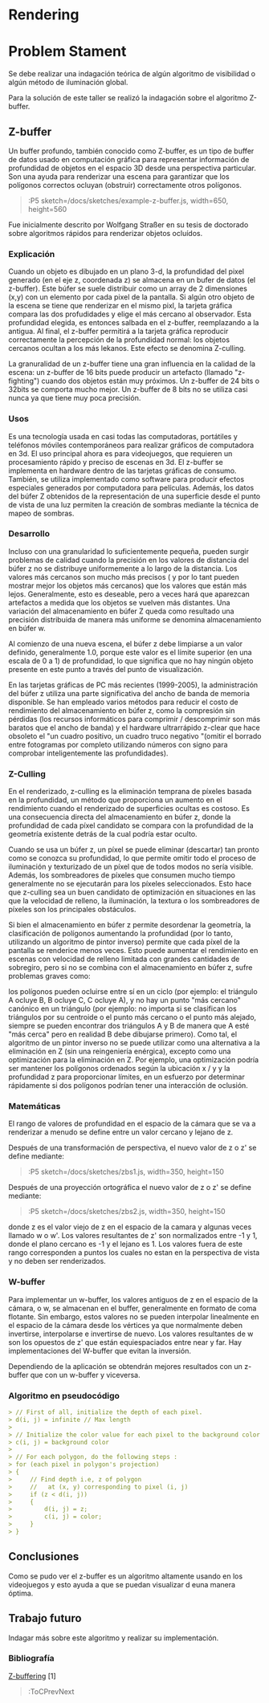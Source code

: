 # Rendering

# Problem Stament
Se debe realizar una indagación teórica de algún algoritmo de visibilidad o algún método de iluminación global.

Para la solución de este taller se realizó la indagación sobre el algoritmo Z-buffer.

## Z-buffer
Un buffer profundo, también conocido como Z-buffer, es un tipo de buffer de datos usado en computación gráfica para representar información de profundidad de objetos en el espacio 3D desde una perspectiva particular. Son una ayuda para renderizar una escena para garantizar que los polígonos correctos ocluyan (obstruir) correctamente otros polígonos.

> :P5 sketch=/docs/sketches/example-z-buffer.js, width=650, height=560

Fue inicialmente descrito por Wolfgang Straßer en su tesis de doctorado sobre algoritmos rápidos para renderizar objetos ocluídos.

### Explicación
Cuando un objeto es dibujado en un plano 3-d, la profundidad del pixel generado (en el eje z, coordenada z) se almacena en un bufer de datos (el z-buffer). Este búfer se suele distribuir como un array de 2 dimensiones (x,y) con un elemento por cada pixel de la pantalla. Si algún otro objeto de la escena se tiene que renderizar en el mismo pixl, la tarjeta gráfica compara las dos profudidades y elige el más cercano al observador. Esta profundidad elegida, es entonces salbada en el z-buffer, reemplazando a la antigua. Al final, el z-buffer permitirá a la tarjeta gráfica reproducir correctamente la percepción de la profundidad normal: los objetos cercanos ocultan a los más lekanos. Este efecto se denomina Z-culling.

La granuralidad de un z-buffer tiene una gran influencia en la calidad de la escena: un z-buffer de 16 bits puede producir un artefacto (llamado "z-fighting") cuando dos objetos están muy próximos. Un z-buffer de 24 bits o 32bits se comporta mucho mejor. Un z-buffer de 8 bits no se utiliza casi nunca ya que tiene muy poca precisión.

### Usos
Es una tecnología usada en casi todas las computadoras, portátiles y teléfonos móviles contemporáneos para realizar gráficos de computadora en 3d. El uso principal ahora es para videojuegos, que requieren un procesamiento rápido y preciso de escenas en 3d. El z-buffer se implementa en hardware dentro de las tarjetas gráficas de consumo. También, se utiliza implementado como software para producir efectos especiales generados por computadora para películas.
Además, los datos del búfer Z obtenidos de la representación de una superficie desde el punto de vista de una luz permiten la creación de sombras mediante la técnica de mapeo de sombras.

### Desarrollo
Incluso con una granularidad lo suficientemente pequeña, pueden surgir problemas de calidad cuando la precisión en los valores de distancia del búfer z no se distribuye uniformemente a lo largo de la distancia. Los valores más cercanos son mucho más precisos ( y por lo tant pueden mostrar mejor los objetos más cercanos) que los valores que están más lejos. Generalmente, esto es deseable, pero a veces hará que aparezcan artefactos a medida que los objetos se vuelven más distantes. Una variación del almacenamiento en búfer Z queda como resultado una precisión distribuida de manera más uniforme se denomina almacenamiento en búfer w.

Al comienzo de una nueva escena, el búfer z debe limpiarse a un valor definido, generalmente 1.0, porque este valor es el límite superior (en una escala de 0 a 1) de profundidad, lo que significa que no hay ningún objeto presente en este punto a través del punto de visualización.

En las tarjetas gráficas de PC más recientes (1999-2005), la administración del búfer z utiliza una parte significativa del ancho de banda de memoria disponible. Se han empleado varios métodos para reducir el costo de rendimiento del almacenamiento en búfer z, como la compresión sin pérdidas (los recursos informáticos para comprimir / descomprimir son más baratos que el ancho de banda) y el hardware ultrarrápido z-clear que hace obsoleto el "un cuadro positivo, un cuadro truco negativo "(omitir el borrado entre fotogramas por completo utilizando números con signo para comprobar inteligentemente las profundidades).

### Z-Culling
En el renderizado, z-culling es la eliminación temprana de píxeles basada en la profundidad, un método que proporciona un aumento en el rendimiento cuando el renderizado de superficies ocultas es costoso. Es una consecuencia directa del almacenamiento en búfer z, donde la profundidad de cada píxel candidato se compara con la profundidad de la geometría existente detrás de la cual podría estar oculto.

Cuando se usa un búfer z, un píxel se puede eliminar (descartar) tan pronto como se conozca su profundidad, lo que permite omitir todo el proceso de iluminación y texturizado de un píxel que de todos modos no sería visible. Además, los sombreadores de píxeles que consumen mucho tiempo generalmente no se ejecutarán para los píxeles seleccionados. Esto hace que z-culling sea un buen candidato de optimización en situaciones en las que la velocidad de relleno, la iluminación, la textura o los sombreadores de píxeles son los principales obstáculos.

Si bien el almacenamiento en búfer z permite desordenar la geometría, la clasificación de polígonos aumentando la profundidad (por lo tanto, utilizando un algoritmo de pintor inverso) permite que cada píxel de la pantalla se renderice menos veces. Esto puede aumentar el rendimiento en escenas con velocidad de relleno limitada con grandes cantidades de sobregiro, pero si no se combina con el almacenamiento en búfer z, sufre problemas graves como:

los polígonos pueden ocluirse entre sí en un ciclo (por ejemplo: el triángulo A ocluye B, B ocluye C, C ocluye A), y
no hay un punto "más cercano" canónico en un triángulo (por ejemplo: no importa si se clasifican los triángulos por su centroide o el punto más cercano o el punto más alejado, siempre se pueden encontrar dos triángulos A y B de manera que A esté "más cerca" pero en realidad B debe dibujarse primero).
Como tal, el algoritmo de un pintor inverso no se puede utilizar como una alternativa a la eliminación en Z (sin una reingeniería enérgica), excepto como una optimización para la eliminación en Z. Por ejemplo, una optimización podría ser mantener los polígonos ordenados según la ubicación x / y y la profundidad z para proporcionar límites, en un esfuerzo por determinar rápidamente si dos polígonos podrían tener una interacción de oclusión.

### Matemáticas
El rango de valores de profundidad en el espacio de la cámara que se va a renderizar a menudo se define entre un valor cercano y lejano de z.

Después de una transformación de perspectiva, el nuevo valor de z o z' se define mediante:

> :P5 sketch=/docs/sketches/zbs1.js, width=350, height=150

Después de una proyección ortográfica el nuevo valor de z o z' se define mediante:

> :P5 sketch=/docs/sketches/zbs2.js, width=350, height=150

donde z es el valor viejo de z en el espacio de la camara y algunas veces llamado w o w'.
Los valores resultantes de z' son normalizados entre -1 y 1, donde el plano cercano es -1 y el lejano es 1. Los valores fuera de este rango corresponden a puntos los cuales no estan en la perspectiva de vista y no deben ser renderizados.

### W-buffer
Para implementar un w-buffer, los valores antiguos de z en el espacio de la cámara, o w, se almacenan en el buffer, generalmente en formato de coma flotante. Sin embargo, estos valores no se pueden interpolar linealmente en el espacio de la cámara desde los vértices ya que normalmente deben invertirse, interpolarse e invertirse de nuevo. Los valores resultantes de w son los opuestos de z' que están equiespaciados entre near y far. Hay implementaciones del W-buffer que evitan la inversión.

Dependiendo de la aplicación se obtendrán mejores resultados con un z-buffer que con un w-buffer y viceversa.


### Algoritmo en pseudocódigo

```md
> // First of all, initialize the depth of each pixel.
> d(i, j) = infinite // Max length
> 
> // Initialize the color value for each pixel to the background color
> c(i, j) = background color
> 
> // For each polygon, do the following steps :
> for (each pixel in polygon's projection)
> {
>     // Find depth i.e, z of polygon
>     //   at (x, y) corresponding to pixel (i, j)   
>     if (z < d(i, j))
>     {
>         d(i, j) = z;
>         c(i, j) = color;
>     }
> }
```

## Conclusiones
Como se pudo ver el z-buffer es un algoritmo altamente usando en los videojuegos y esto ayuda a que se puedan visualizar d euna manera óptima.

## Trabajo futuro
Indagar más sobre este algoritmo y realizar su implementación.


### Bibliografía
[Z-buffering](https://en.wikipedia.org/wiki/Z-buffering) [1]



> :ToCPrevNext